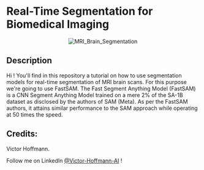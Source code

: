 # Real-Time Segmentation for Biomedical Imaging
<p align="center">
  <img src="https://github.com/VictorHoffmann1/FastSAM-Biomedical-Imaging/assets/107257366/c78ec35f-a2a5-40ad-a804-d1220a9d80d1" alt="MRI_Brain_Segmentation" />
</p>

## Description

Hi ! You'll find in this repository a tutorial on how to use segmentation models for real-time segmentation of MRI brain scans. For this purpose we're going to use FastSAM.
The Fast Segment Anything Model (FastSAM) is a CNN Segment Anything Model trained on a mere 2% of the SA-1B dataset as disclosed by the authors of SAM (Meta). As per the FastSAM authors, it attains similar performance to the SAM approach while operating at 50 times the speed.

## Credits: 

Victor Hoffmann.

Follow me on LinkedIn [@Victor-Hoffmann-AI](https://www.linkedin.com/in/victor-hoffmann-ai/) ! 
